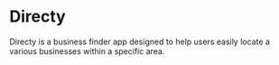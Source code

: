 # Directy
Directy is a business finder app designed to help users easily locate a various businesses within a specific area.
